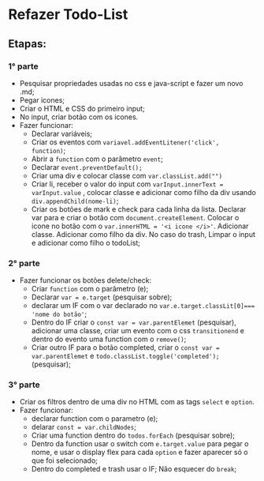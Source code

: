 # Refazer Todo-List
## Etapas:
### 1° parte
- Pesquisar propriedades usadas no css e java-script e fazer um novo .md;
- Pegar icones;
- Criar o HTML e CSS do primeiro input;
- No input, criar botão com os icones.
- Fazer funcionar:
    - Declarar variáveis;
    - Criar os eventos com `variavel.addEventLitener('click', function)`;
    - Abrir a `function` com o parâmetro `event`;
    - Declarar `event.preventDefault();`
    - Criar uma div e colocar classe com `var.classList.add("")`
    - Criar li, receber o valor do input com `varInput.innerText = varInput.value` , colocar classe e adicionar como filho da div usando `div.appendChild(nome-li)`;
    - Criar os botões de mark e check para cada linha da lista. Declarar var para e criar o botão com `document.createElement`. Colocar o icone no botão com o `var.innerHTML = '<i icone </i>'`. Adicionar classe. Adicionar como filho da div. No caso do trash, Limpar o input e  adicionar como filho o todoList;
### 2° parte
- Fazer funcionar os botões delete/check:
    - Criar `function` com o parâmetro (e);
    - Declarar `var = e.target` (pesquisar sobre);
    - declarar um IF com o var declarado no `var.e.target.classLit[0]=== 'nome do botão'`;
    - Dentro do IF criar o `const var = var.parentElemet` (pesquisar), adicionar uma classe, criar um evento com o css `transitionend` e dentro do evento uma function com o `remove()`;
    - Criar outro IF para o botão completed, criar o `const var = var.parentElemet` e `todo.classList.toggle('completed');`(pesquisar);
### 3° parte
- Criar os filtros dentro de uma div no HTML com as tags
`select` e `option`.
- Fazer funcionar:
    - declarar function com o parametro (e);
    - delarar `const = var.childNodes`;
    - Criar uma function dentro do `todos.forEach` (pesquisar sobre);
    - Dentro da function usar o switch com `e.target.value` para pegar o nome, e usar o display flex para cada `option` e fazer aparecer só o que foi selecionado;
    - Dentro do completed e trash usar o IF; Não esquecer do `break`;